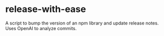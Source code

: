 # release-with-ease
A script to bump the version of an npm library and update release notes. Uses OpenAI to analyze commits.
